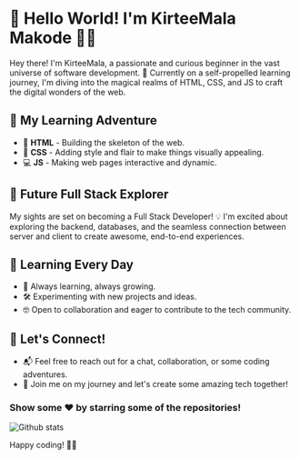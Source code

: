 # 👋 Hello World! I'm KirteeMala Makode 👩‍💻

Hey there! I'm KirteeMala, a passionate and curious beginner in the vast universe of software development. 🚀 Currently on a self-propelled learning journey, I'm diving into the magical realms of HTML, CSS, and JS to craft the digital wonders of the web.

## 🌈 My Learning Adventure

- 📘 **HTML** - Building the skeleton of the web.
- 🎨 **CSS** - Adding style and flair to make things visually appealing.
- 💻 **JS** - Making web pages interactive and dynamic.

## 🚀 Future Full Stack Explorer

My sights are set on becoming a Full Stack Developer! 💡 I'm excited about exploring the backend, databases, and the seamless connection between server and client to create awesome, end-to-end experiences.

## 🌱 Learning Every Day

- 🧠 Always learning, always growing.
- 🛠 Experimenting with new projects and ideas.
- 🤓 Open to collaboration and eager to contribute to the tech community.

## 🌟 Let's Connect!

- 📬 Feel free to reach out for a chat, collaboration, or some coding adventures.
- 🚀 Join me on my journey and let's create some amazing tech together!


### Show some ❤️ by starring some of the repositories!

![Github stats](https://github-readme-stats.vercel.app/api?username=Raut95kirteemala&show_icons=true&hide_border=true)

Happy coding! 🌈✨
